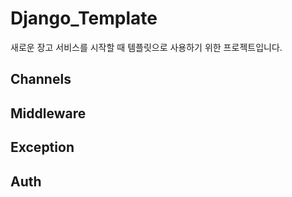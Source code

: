 # Django_Template
새로운 장고 서비스를 시작할 때 템플릿으로 사용하기 위한 프로젝트입니다.


## Channels

## Middleware

## Exception

## Auth

